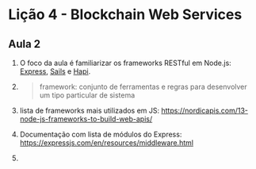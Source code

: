 # Lição 4 - Blockchain Web Services

## Aula 2

1. O foco da aula é familiarizar os frameworks RESTful em Node.js: [Express](https://expressjs.com/), [Sails](https://sailsjs.com/) e [Hapi](https://hapijs.com/).

2. > framework: conjunto de ferramentas e regras para desenvolver um tipo particular de sistema

3. lista de frameworks mais utilizados em JS: <https://nordicapis.com/13-node-js-frameworks-to-build-web-apis/>

4. Documentação com lista de módulos do Express: <https://expressjs.com/en/resources/middleware.html>

5.
